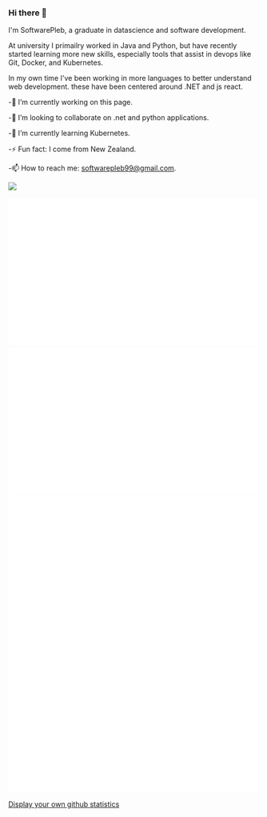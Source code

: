 ### Hi there 👋

I'm SoftwarePleb, a graduate in datascience and software development. 

At university I primailry worked in Java and Python, but have recently started learning more new skills, especially tools that assist in devops like Git, Docker, and Kubernetes. 

In my own time I've been working in more languages to better understand web development. these have been centered around .NET and js react.

-🔭 I’m currently working on this page.

-👯 I’m looking to collaborate on .net and python applications.

-🌱 I’m currently learning Kubernetes.

-⚡ Fun fact: I come from New Zealand.

-📫 How to reach me: softwarepleb99@gmail.com.

<!--
<p align="center">
  <a href="https://skillicons.dev">
    <img src="https://skillicons.dev/icons?i=git,kubernetes,docker,c,python,java,r,dotnet" />
  </a>
</p>
-->

<img src="https://skillicons.dev/icons?i=git,kubernetes,docker,c,python,java,r,dotnet,javascript,react" />

![SoftwarePleb's Github language stats](https://raw.githubusercontent.com/SoftwarePleb/github-stats/master/generated/overview.svg#gh-dark-mode-only)
![SoftwarePleb's Github language stats](https://raw.githubusercontent.com/SoftwarePleb/github-stats/master/generated/overview.svg#gh-light-mode-only)
![SoftwarePleb's Github overview stats](https://raw.githubusercontent.com/SoftwarePleb/github-stats/master/generated/languages.svg#gh-dark-mode-only)
![SoftwarePleb's Github overview stats](https://raw.githubusercontent.com/SoftwarePleb/github-stats/master/generated/languages.svg#gh-light-mode-only)

[Display your own github statistics](https://github.com/jstrieb/github-stats)

<!--
**SoftwarePleb/Softwarepleb** is a ✨ _special_ ✨ repository because its `README.md` (this file) appears on your GitHub profile.

Here are some ideas to get you started:

- 🔭 I’m currently working on ...
- 🌱 I’m currently learning ...
- 👯 I’m looking to collaborate on ...
- 🤔 I’m looking for help with ...
- 💬 Ask me about ...
- 📫 How to reach me: ...
- 😄 Pronouns: ...
- ⚡ Fun fact: ...
-->
